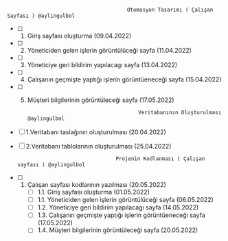                                            Otomasyon Tasarımı ( Çalışan Sayfası ) @aylingulbol
                                           
- [ ] 1. Giriş sayfası oluşturma (09.04.2022)
- [ ] 2. Yöneticiden gelen işlerin görüntülüceği sayfa (11.04.2022)
- [ ] 3. Yöneticiye geri bildirim yapılacagı sayfa (13.04.2022)
- [ ] 4. Çalışanın geçmişte yaptığı işlerin görüntüeneceği sayfa (15.04.2022)
- [ ] 5. Müşteri bilgilerinin görüntüleceği sayfa (17.05.2022)
 
                                             Veritabanının Oluşturulması @aylingulbol
 
 - [ ] 1.Veritabanı taslağının oluşturulması (20.04.2022)
 - [ ] 2.Veritabanı tablolarının oluşturulması (25.04.2022)
 
                                       Projenin Kodlanması ( Çalışan sayfası ) @aylingulbol
                                       
 - [ ] 1. Çalışan sayfası kodlarının yazılması (20.05.2022)
      - [ ] 1.1. Giriş sayfası oluşturma (01.05.2022)
      - [ ] 1.1. Yöneticiden gelen işlerin görüntülüceği sayfa (06.05.2022)
      - [ ] 1.2. Yöneticiye geri bildirim yapılacagı sayfa (14.05.2022)
      - [ ] 1.3. Çalışanın geçmişte yaptığı işlerin görüntüeneceği sayfa (17.05.2022)
      - [ ] 1.4. Müşteri bilgilerinin görüntüleceği sayfa (20.05.2022)
